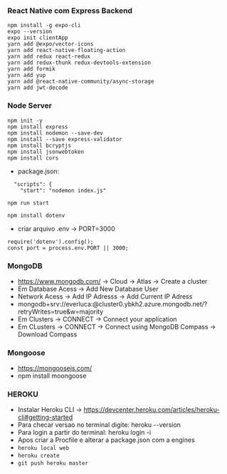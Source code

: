 ### React Native com Express Backend

```
npm install -g expo-cli
expo --version
expo init clientApp
yarn add @expo/vector-icons
yarn add react-native-floating-action
yarn add redux react-redux
yarn add redux-thunk redux-devtools-extension
yarn add formik
yarn add yup
yarn add @react-native-community/async-storage
yarn add jwt-decode
```

### Node Server

```
npm init -y
npm install express
npm install nodemon --save-dev
npm install --save express-validator  
npm install bcryptjs
npm install jsonwebtoken
npm install cors
```

- package.json:

```
  "scripts": {
    "start": "nodemon index.js"

npm run start
```

```
npm install dotenv
```

- criar arquivo .env -> PORT=3000

```
require('dotenv').config();
const port = process.env.PORT || 3000;
```

### MongoDB  
  
* https://www.mongodb.com/ -> Cloud -> Atlas -> Create a cluster  
* Em Database Acess -> Add New Database User  
* Network Acess -> Add IP Adresss -> Add Current IP Adress  
* mongodb+srv://everluca:<password>@cluster0.ybkh2.azure.mongodb.net/<dbname>?retryWrites=true&w=majority  
* Em Clusters -> CONNECT -> Connect your application  
* Em CLusters -> CONNECT -> Connect using MongoDB Compass -> Download Compass

### Mongoose  
  
* https://mongoosejs.com/  
* npm install moongoose  
  
### HEROKU  
  
* Instalar Heroku CLI -> https://devcenter.heroku.com/articles/heroku-cli#getting-started  
* Para checar versao no terminal digite: heroku --version  
* Para login a partir do terminal: heroku login -i  
* Apos criar a Procfile e alterar a package.json com a engines  
* ``` heroku local web ```
* ``` heroku create ```  
* ``` git push heroku master ```